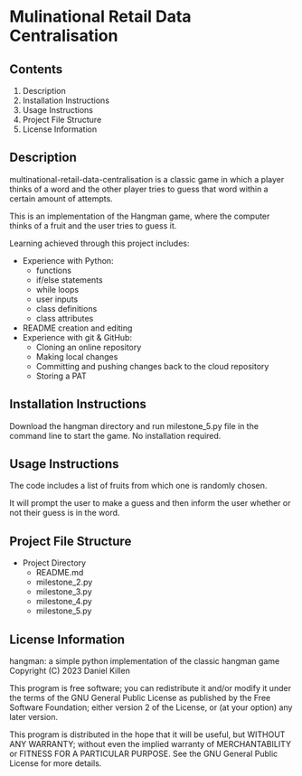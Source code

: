 # Mulinational Retail Data Centralisation

## Contents

 1. Description
 1. Installation Instructions
 1. Usage Instructions
 1. Project File Structure
 1. License Information

## Description

multinational-retail-data-centralisation is a classic game in which a player thinks of a word and the other player tries to guess that word within a certain amount of attempts.

This is an implementation of the Hangman game, where the computer thinks of a fruit and the user tries to guess it.

Learning achieved through this project includes:
- Experience with Python: 
    - functions
    - if/else statements
    - while loops 
    - user inputs
    - class definitions
    - class attributes
- README creation and editing
- Experience with git & GitHub:
    - Cloning an online repository
    - Making local changes
    - Committing and pushing changes back to the cloud repository
    - Storing a PAT

## Installation Instructions

Download the hangman directory and run milestone_5.py file in the command line to start the game. No installation required. 

## Usage Instructions

The code includes a list of fruits from which one is randomly chosen.

It will prompt the user to make a guess and then inform the user whether or not their guess is in the word.

## Project File Structure

- Project Directory
    - README.md
    - milestone_2.py
    - milestone_3.py
    - milestone_4.py
    - milestone_5.py

## License Information

hangman: a simple python implementation of the classic hangman game
Copyright (C) 2023 Daniel Killen

This program is free software; you can redistribute it and/or modify
it under the terms of the GNU General Public License as published by
the Free Software Foundation; either version 2 of the License, or
(at your option) any later version.

This program is distributed in the hope that it will be useful,
but WITHOUT ANY WARRANTY; without even the implied warranty of
MERCHANTABILITY or FITNESS FOR A PARTICULAR PURPOSE.  See the
GNU General Public License for more details.
